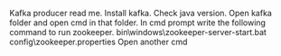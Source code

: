 Kafka producer read me.
Install kafka.
Check java version.
Open kafka folder and open cmd in that folder.
In cmd prompt write the following command to run zookeeper.
bin\windows\zookeeper-server-start.bat config\zookeeper.properties
Open another cmd
